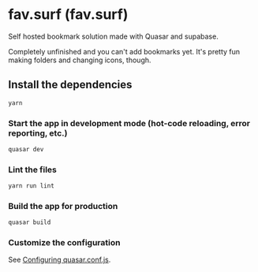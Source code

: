 # fav.surf (fav.surf)

Self hosted bookmark solution made with Quasar and supabase.

Completely unfinished and you can't add bookmarks yet. It's pretty fun making folders and changing icons, though.

## Install the dependencies

```bash
yarn
```

### Start the app in development mode (hot-code reloading, error reporting, etc.)

```bash
quasar dev
```

### Lint the files

```bash
yarn run lint
```

### Build the app for production

```bash
quasar build
```

### Customize the configuration

See [Configuring quasar.conf.js](https://v2.quasar.dev/quasar-cli/quasar-conf-js).
